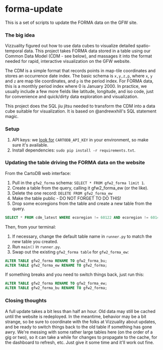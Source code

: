 forma-update
============

This is a set of scripts to update the FORMA data on the GFW site.

### The big idea

Vizzuality figured out how to use data cubes to visualize detailed
spatio-temporal data. This project takes FORMA data stored in a table
using our Common Data Model (CDM - see below), and massages it into
the format needed for rapid, interactive visualization on the GFW website.

The CDM is a simple format that records points in map-tile coordinates
and stores an occurrence date index. The basic schema is `x,y,z,p`,
where `x`, `y` and `z` are map tile coordinates, and `p` is the period
index. For FORMA data, this is a monthly period index where 0 is
January 2000. In practice, we usually include a few more fields like
latitude, longitude, and iso code, just for convenience and
quick/dirty data exploration and visualization.

This project does the SQL jiu jitsu needed to transform the CDM into a
data cube suitable for visualization. It is based on @andrewxhill's
SQL statement magic.

### Setup

1. API keys: we [look for](https://github.com/wri/forma-update/blob/a47d3220667f5a868c4a26e61b09cae15a2b1cc1/formaupdate/runner.py#L11) `CARTODB_API_KEY` in your environment, so make sure it's available.
2. Install dependencies: `sudo pip install -r requirements.txt`.

### Updating the table driving the FORMA data on the website

From the CartoDB web interface:

1. Pull in the `gfw2_forma` schema: `SELECT * FROM gfw2_forma limit 1`.
2. Create a table from the query, calling it gfw2_forma_ew (or the like).
3. Delete the one record: `DELETE FROM gfw2_forma_ew`
4. Make the table public - DO NOT FORGET TO DO THIS!
5. Drop some ecoregions from the table and create a new table from the query.

```sql
SELECT * FROM cdm_latest WHERE ecoregion != 60122 AND ecoregion != 60147 AND ecoregion != 30109 AND ecoregion != 40134 AND ecoregion != 40150 AND ecoregion != 40131 AND ecoregion != 40136 AND ecoregion != 40126 AND ecoregion != 30130 AND ecoregion != 40141
```

Then, from your terminal:

1. If necessary, change the default table name in `runner.py` to match the new table you created.
2. Run `main()` in `runner.py`.
3. Swap out the existing `gfw2_forma table` for `gfw2_forma_ew`:

```sql
ALTER TABLE gfw2_forma RENAME TO gfw2_forma_bu;
ALTER TABLE gfw2_forma_ew RENAME TO gfw2_forma;
```

If something breaks and you need to switch things back, just run this:

```sql
ALTER TABLE gfw2_forma RENAME TO gfw2_forma_ew;
ALTER TABLE gfw2_forma_bu RENAME TO gfw2_forma;
```

### Closing thoughts

A full update takes a bit less than half an hour. Old data may still
be cached until the website is redeployed. In the meantime, behavior
may be a bit strange, so be sure to coordinate with the folks at
Vizzuality about updates, and be ready to switch things back to the
old table if something has gone awry. We're messing with some rather
large tables here (on the order of a gig or two), so it can take a
while for changes to propagate to the cache, for the dashboard to
refresh, etc. Just give it some time and it'll work out fine.
